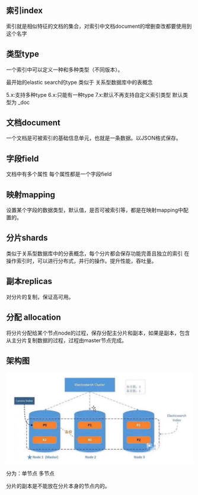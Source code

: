 索引index
---
索引就是相似特征的文档的集合，对索引中文档document的增删查改都要使用到这个名字

类型type
---
一个索引中可以定义一种和多种类型（不同版本）。

最开始的elastic search的type 类似于 关系型数据库中的表概念 


5.x:支持多种type
6.x:只能有一种type
7.x:默认不再支持自定义索引类型 默认类型为 _doc

文档document
---
一个文档是可被索引的基础信息单元，也就是一条数据。以JSON格式保存。

字段field
---
文档中有多个属性 每个属性都是一个字段field

映射mapping
---
设置某个字段的数据类型，默认值，是否可被索引等，都是在映射mapping中配置的。

分片shards
---
类似于关系型数据库中的分表概念，每个分片都会保存功能完善且独立的索引
在操作索引时，可以进行分布式，并行的操作。提升性能，吞吐量。

副本replicas
---
对分片的复制，保证高可用。

分配 allocation
---
将分片分配给某个节点node的过程，保存分配主分片和副本，如果是副本，包含从主分片复制数据的过程，过程由master节点完成。

架构图
---
![img.png](img.png)

分为：单节点 多节点

分片的副本是不能放在分片本身的节点内的。







